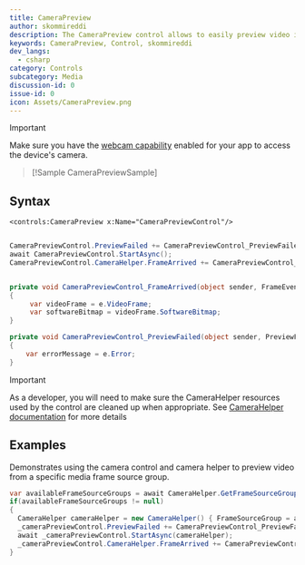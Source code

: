 ```yaml
---
title: CameraPreview
author: skommireddi
description: The CameraPreview control allows to easily preview video in the MediaPlayerElement from available camera frame source groups. You can subscribe and get real time video frames and software bitmaps as they arrive from the selected camera source. It shows only frame sources that support color video preview or video record streams.
keywords: CameraPreview, Control, skommireddi
dev_langs:
  - csharp
category: Controls
subcategory: Media
discussion-id: 0
issue-id: 0
icon: Assets/CameraPreview.png
---
```


> [!IMPORTANT]
> Make sure you have the [webcam capability](/windows/uwp/packaging/app-capability-declarations#device-capabilities) enabled for your app to access the device's camera.

> [!Sample CameraPreviewSample]

## Syntax

```xaml
<controls:CameraPreview x:Name="CameraPreviewControl"/>
```

```csharp

CameraPreviewControl.PreviewFailed += CameraPreviewControl_PreviewFailed;
await CameraPreviewControl.StartAsync();
CameraPreviewControl.CameraHelper.FrameArrived += CameraPreviewControl_FrameArrived;


private void CameraPreviewControl_FrameArrived(object sender, FrameEventArgs e)
{
     var videoFrame = e.VideoFrame;
     var softwareBitmap = videoFrame.SoftwareBitmap;
}

private void CameraPreviewControl_PreviewFailed(object sender, PreviewFailedEventArgs e)
{
    var errorMessage = e.Error;
}
```

> [!IMPORTANT]
> As a developer, you will need to make sure the CameraHelper resources used by the control are cleaned up when appropriate. See [CameraHelper documentation](../helpers/CameraHelper.md) for more details


## Examples

Demonstrates using the camera control and camera helper to preview video from a specific media frame source group.

```csharp
var availableFrameSourceGroups = await CameraHelper.GetFrameSourceGroupsAsync();
if(availableFrameSourceGroups != null)
{
  CameraHelper cameraHelper = new CameraHelper() { FrameSourceGroup = availableFrameSourceGroups.FirstOrDefault() };
  _cameraPreviewControl.PreviewFailed += CameraPreviewControl_PreviewFailed;
  await _cameraPreviewControl.StartAsync(cameraHelper);
  _cameraPreviewControl.CameraHelper.FrameArrived += CameraPreviewControl_FrameArrived; 
}
```
